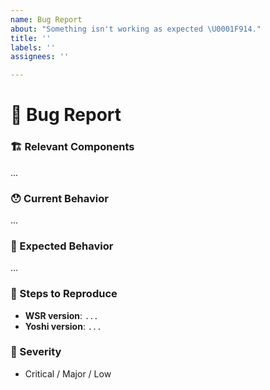```yaml
---
name: Bug Report
about: "Something isn't working as expected \U0001F914."
title: ''
labels: ''
assignees: ''

---
```


<!--
  Thanks for reporting an issue 😄  to `wix-style-react`!
  Before you submit, please search open / closed issues before submitting, since someone else might
  have asked the same thing before.
  -->

# 🐛 Bug Report

### 🏗 Relevant Components

<!---
  Please mention which components are related to you issue.
  -->

...

### 😯 Current Behavior

<!---
  Tell us what happens instead of the expected behavior. Please include the relevant error if there
  is one.
  -->

...

### 🤔 Expected Behavior

<!---
  Tell us what should happen. You can also provide a suggested solution if you'd like.
  -->

...

### 👣 Steps to Reproduce

<!---
  Please add an easy way to reproduce it. Make sure to also provide your WSR (and `yoshi`) version.

  It will be extremely helpful if you could create a simple reproducible example in the following
  sandbox:

      https://codesandbox.io/s/jj196orvpv?module=%2Fsrc%2FApp%2Findex.js
  -->

  - **WSR version**: `...`
  - **Yoshi version**: `...`

### 👀 Severity

<!---
  Try to reflect how sever the issue is in general. Pick the most relevant one.
  -->

- Critical / Major / Low
